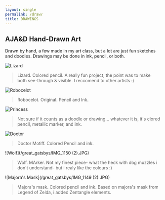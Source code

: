 ```yaml
---
layout: single
permalink: /draw/
title: DRAWINGS
---
```

## AJA&D Hand-Drawn Art
Drawn by hand, a few made in my art class, but a lot are just fun sketches and doodles. Drawings may be done in ink, pencil, or both.

![Lizard](/great_gatsbys/IMG_1151.JPG)
>Lizard. Colored pencil. A really fun project, the point was to make both see-through & visible. I reccomend to other artists :)

![Robocelot](/great_gatsbys/IMG_1163.JPG)
>Robocelot. Original. Pencil and Ink. 

![Princess](/great_gatsbys/IMG_1162.JPG)
>Not sure if it counts as a doodle or drawing... whatever it is, it's clored pencil, metallic marker, and ink.

![Doctor](/great_gatsbys/IMG_1153.JPG) <!-- .element height="50%" width="50%" -->
>Doctor Motiff. Colored Pencil and ink.

![Wolf](/great_gatsbys/IMG_1150 (2).JPG)
>Wolf. MArker. Not my finest piece- what the heck with dog muzzles i don't understand- but i realy like the colours :)

![Majora's Mask](/great_gatsbys/IMG_1149 (2).JPG)
>Majora's mask. Colored pencil and ink. Based on majora's mask from Legend of Zelda, i added Zentangle elements.
